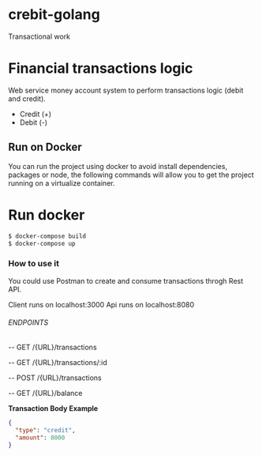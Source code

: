 # crebit-golang
Transactional work

# Financial transactions logic

Web service money account system to perform transactions logic (debit and credit).

  - Credit (+)
  - Debit (-)

## Run on Docker
You can run the project using docker to avoid install dependencies, packages or node, the following commands will allow you to get the project running on a virtualize container.

# Run docker
```sh
$ docker-compose build
$ docker-compose up
```

### How to use it

You could use Postman to create and consume transactions throgh Rest API.

Client runs on localhost:3000
Api runs on localhost:8080


###### ENDPOINTS

-- GET /{URL}/transactions

-- GET /{URL}/transactions/:id

-- POST /{URL}/transactions

-- GET /{URL}/balance

**Transaction Body Example**
```json
{
  "type": "credit",
  "amount": 8000
}
```